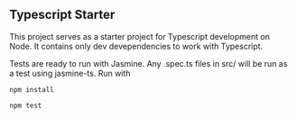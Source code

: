 ## Typescript Starter

This project serves as a starter project for Typescript development on Node. 
It contains only dev devependencies to work with Typescript. 

Tests are ready to run with Jasmine. Any .spec.ts files in src/ will be run as a test using jasmine-ts. Run with

```npm install```

```npm test```